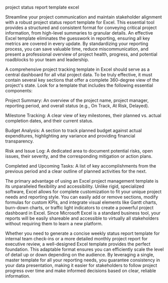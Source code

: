 project status report template excel


Streamline your project communication and maintain stakeholder alignment with a robust project status report template for Excel. This essential tool provides a structured and consistent format for conveying critical project information, from high-level summaries to granular details. An effective Excel template eliminates the guesswork in reporting, ensuring all key metrics are covered in every update. By standardizing your reporting process, you can save valuable time, reduce miscommunication, and present a professional overview of project health, progress, and potential roadblocks to your team and leadership.



A comprehensive project tracking template in Excel should serve as a central dashboard for all vital project data. To be truly effective, it must contain several key sections that offer a complete 360-degree view of the project's state. Look for a template that includes the following essential components:




Project Summary: An overview of the project name, project manager, reporting period, and overall status (e.g., On Track, At Risk, Delayed).


Milestone Tracking: A clear view of key milestones, their planned vs. actual completion dates, and their current status.


Budget Analysis: A section to track planned budget against actual expenditures, highlighting any variance and providing financial transparency.


Risk and Issue Log: A dedicated area to document potential risks, open issues, their severity, and the corresponding mitigation or action plans.


Completed and Upcoming Tasks: A list of key accomplishments from the previous period and a clear outline of planned activities for the next.





The primary advantage of using an Excel project management template is its unparalleled flexibility and accessibility. Unlike rigid, specialized software, Excel allows for complete customization to fit your unique project needs and reporting style. You can easily add or remove sections, modify formulas for custom KPIs, and integrate visual elements like Gantt charts, burn-down charts, or traffic light indicators to create a powerful project dashboard in Excel. Since Microsoft Excel is a standard business tool, your reports will be easily shareable and accessible to virtually all stakeholders without requiring them to learn a new platform.



Whether you need to generate a concise weekly status report template for internal team check-ins or a more detailed monthly project report for executive review, a well-designed Excel template provides the perfect foundation. This adaptable format ensures you can efficiently scale the level of detail up or down depending on the audience. By leveraging a single, master template for all your reporting needs, you guarantee consistency in your data presentation, making it easier for stakeholders to follow project progress over time and make informed decisions based on clear, reliable information.
